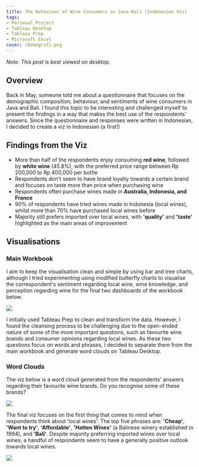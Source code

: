 ```yaml
---
title: The Behaviour of Wine Consumers in Java-Bali (Indonesian Viz)
tags: 
- Personal Project
- Tableau Desktop
- Tableau Prep
- Microsoft Excel
cover: /Demografi.png
---
```

*Note: This post is best viewed on desktop.*

## Overview
Back in May, someone told me about a questionnaire that focuses on the demographic composition, behaviour, and sentiments of wine consumers in Java and Bali. I found this topic to be interesting and challenged myself to present the findings in a way that makes the best use of the respondents' answers. Since the questionnaire and responses were written in Indonesian, I decided to create a viz in Indonesian (a first!)

## Findings from the Viz
* More than half of the respondents enjoy consuming **red wine**, followed by **white wine** (45.8%), with the preferred price range between Rp 200,000 to Rp 400,000 per bottle
* Respondents don't seem to have brand loyalty towards a certain brand and focuses on taste more than price when purchasing wine
* Respondents often purchase wines made in **Australia, Indonesia, and France**
* 90% of respondents have tried wines made in Indonesia (local wines), whilst more than 70% have purchased local wines before
* Majority still prefers imported over local wines, with **'quality'** and **'taste'** highlighted as the main areas of improvement

## Visualisations
### Main Workbook
I aim to keep the visualisation clean and simple by using bar and tree charts, although I tried experimenting using modified butterfly charts to visualise the correspondent's sentiment regarding local wine, wine knowledge, and perception regarding wine for the final two dashboards of the workbook below.

<div class='tableauPlaceholder' id='viz1635843678775' style='position: relative'><noscript><a href='#'>
  <img alt=' ' src='https:&#47;&#47;public.tableau.com&#47;static&#47;images&#47;Pe&#47;PerilakuKonsumenIndonesianViz_16343684397670&#47;Demografi&#47;1_rss.png' style='border: none' />
</a>
</noscript>
<object class='tableauViz'  style='display:none;'>
  <param name='host_url' value='https%3A%2F%2Fpublic.tableau.com%2F' /> 
  <param name='embed_code_version' value='3' /> 
  <param name='site_root' value='' />
  <param name='name' value='PerilakuKonsumenIndonesianViz_16343684397670&#47;Demografi' />
  <param name='tabs' value='yes' />
  <param name='toolbar' value='no' />
  <param name='display_count' value='yes' />
  <param name='language' value='en-GB' />
  <param name="dataDetails" value="no" />
  <param name="alerts" value="no" />
  <param name="showShareOptions" value="false" />
  <param name="subscriptions" value="no" />
  
</object>
</div>                
<script type='text/javascript'>                    
var divElement = document.getElementById('viz1635843678775');                    
  var vizElement = divElement.getElementsByTagName('object')[0];                    
  if ( divElement.offsetWidth > 800 ) { vizElement.style.width='1000px';vizElement.style.height='850px';} else if ( divElement.offsetWidth > 500 ) { vizElement.style.width='1000px';vizElement.style.height='850px';} else { vizElement.style.width='100%';vizElement.style.height='2000px';}                     
  var scriptElement = document.createElement('script');                    
  scriptElement.src = 'https://public.tableau.com/javascripts/api/viz_v1.js';                    
  vizElement.parentNode.insertBefore(scriptElement, vizElement);                
</script>

I initially used Tableau Prep to clean and transform the data. However, I found the cleansing process to be challenging due to the open-ended nature of some of the more important questions, such as favourite wine brands and consumer opinions regarding local wines. As these two questions focus on words and phrases, I decided to separate them from the main workbook and generate word clouds on Tableau Desktop.

### Word Clouds
The viz below is a word cloud generated from the respondents' answers regarding their favourite wine brands. Do you recognise some of these brands?

<div class='tableauPlaceholder' id='viz1635909419951' style='position: relative'><noscript><a href='#'>
  <img alt=' ' src='https:&#47;&#47;public.tableau.com&#47;static&#47;images&#47;Wi&#47;WineQuestionnaire-MerkWineFavorit&#47;Dashboard1&#47;1_rss.png' style='border: none' />
</a>
</noscript>
<object class='tableauViz'  style='display:none;'>
  <param name='host_url' value='https%3A%2F%2Fpublic.tableau.com%2F' /> 
  <param name='embed_code_version' value='3' /> 
  <param name='site_root' value='' />
  <param name='name' value='WineQuestionnaire-MerkWineFavorit&#47;Dashboard1' />
  <param name='tabs' value='no' />
  <param name='static_image' value='https:&#47;&#47;public.tableau.com&#47;static&#47;images&#47;Wi&#47;WineQuestionnaire-MerkWineFavorit&#47;Dashboard1&#47;1.png' /> 
  <param name='toolbar' value='no' />
  <param name='display_count' value='yes' />
  <param name='language' value='en-GB' />
  <param name="dataDetails" value="no" />
  <param name="alerts" value="no" />
  <param name="showShareOptions" value="false" />
  <param name="subscriptions" value="no" />
</object>
</div>                

<script type='text/javascript'>                    
var divElement = document.getElementById('viz1635909419951');                    
  var vizElement = divElement.getElementsByTagName('object')[0];                    
  if ( divElement.offsetWidth > 800 ) { vizElement.style.width='800px';vizElement.style.height='827px';} 
  else if ( divElement.offsetWidth > 500 ) { vizElement.style.width='800px';vizElement.style.height='827px';} 
  else { vizElement.style.width='100%';vizElement.style.height='727px';}                     
  var scriptElement = document.createElement('script');                    
  scriptElement.src = 'https://public.tableau.com/javascripts/api/viz_v1.js';                    
  vizElement.parentNode.insertBefore(scriptElement, vizElement);                
</script>

The final viz focuses on the first thing that comes to mind when respondents think about 'local wines'. The top five phrases are: **'Cheap'**, **'Want to try'**, **'Affordable'**, **'Hatten Wines'** (a Balinese winery established in 1994), and **'Bali'**. Despite majority preferring imported wines over local wines, a handful of respondents seem to have a generally positive outlook towards local wines.

<div class='tableauPlaceholder' id='viz1635910813718' style='position: relative'><noscript><a href='#'>
  <img alt=' ' src='https:&#47;&#47;public.tableau.com&#47;static&#47;images&#47;Wi&#47;WineQuestionnaire-WordCloud&#47;WordCloud&#47;1_rss.png' style='border: none' />
</a>
</noscript>
<object class='tableauViz'  style='display:none;'>
  <param name='host_url' value='https%3A%2F%2Fpublic.tableau.com%2F' /> 
  <param name='embed_code_version' value='3' /> 
  <param name='site_root' value='' />
  <param name='name' value='WineQuestionnaire-WordCloud&#47;WordCloud' />
  <param name='tabs' value='yes' />
  <param name='static_image' value='https:&#47;&#47;public.tableau.com&#47;static&#47;images&#47;Wi&#47;WineQuestionnaire-WordCloud&#47;WordCloud&#47;1.png' /> 
  <param name='toolbar' value='no' />
  <param name='display_count' value='yes' />
  <param name='language' value='en-GB' />
  <param name="dataDetails" value="no" />
  <param name="alerts" value="no" />
  <param name="showShareOptions" value="false" />
  <param name="subscriptions" value="no" />
</object>
</div>                

<script type='text/javascript'>                    
var divElement = document.getElementById('viz1635910813718');                    
  var vizElement = divElement.getElementsByTagName('object')[0];                    
  if ( divElement.offsetWidth > 800 ) { vizElement.style.width='800px';vizElement.style.height='850px';} 
  else if ( divElement.offsetWidth > 500 ) { vizElement.style.width='800px';vizElement.style.height='850px';} 
  else { vizElement.style.width='100%';vizElement.style.height='750px';}                     
  var scriptElement = document.createElement('script');                    
  scriptElement.src = 'https://public.tableau.com/javascripts/api/viz_v1.js';                    vizElement.parentNode.insertBefore(scriptElement, vizElement);                
</script>